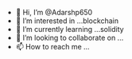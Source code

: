 - 👋 Hi, I’m @Adarshp650
- 👀 I’m interested in ...blockchain
- 🌱 I’m currently learning ...solidity
- 💞️ I’m looking to collaborate on ...
- 📫 How to reach me ...

<!---
Adarshp650/Adarshp650 is a ✨ special ✨ repository because its `README.md` (this file) appears on your GitHub profile.
You can click the Preview link to take a look at your changes.
--->
